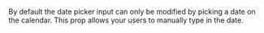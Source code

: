 By default the date picker input can only be modified by picking a date on the calendar.  This prop allows your users to manually type in the date.